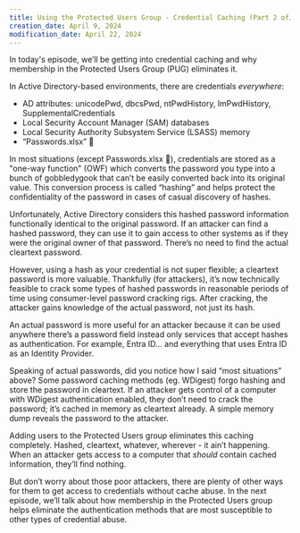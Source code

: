 ```yaml
---
title: Using the Protected Users Group - Credential Caching (Part 2 of…
creation_date: April 9, 2024
modification_date: April 22, 2024
---
```

In today's episode, we’ll be getting into credential caching and why membership in the Protected Users Group (PUG) eliminates it.

In Active Directory-based environments, there are credentials *everywhere*:
* AD attributes: unicodePwd, dbcsPwd, ntPwdHistory, lmPwdHistory, SupplementalCredentials
* Local Security Account Manager (SAM) databases
* Local Security Authority Subsystem Service (LSASS) memory
* “Passwords.xlsx” 🥲

In most situations (except Passwords.xlsx  🥲), credentials are stored as a "one-way function" (OWF) which converts the password you type into a bunch of gobbledygook that can’t be easily converted back into its original value. This conversion process is called “hashing” and helps protect the confidentiality of the password in cases of casual discovery of hashes. 

Unfortunately, Active Directory considers this hashed password information functionally identical to the original password. If an attacker can find a hashed password, they can use it to gain access to other systems as if they were the original owner of that password. There’s no need to find the actual cleartext password.

However, using a hash as your credential is not super flexible; a cleartext password is more valuable. Thankfully (for attackers), it’s now technically feasible to crack some types of hashed passwords in reasonable periods of time using consumer-level password cracking rigs. After cracking, the attacker gains knowledge of the actual password, not just its hash.

An actual password is more useful for an attacker because it can be used anywhere there’s a password field instead only services that accept hashes as authentication. For example, Entra ID… and everything that uses Entra ID as an Identity Provider. 

Speaking of actual passwords, did you notice how I said “most situations” above? Some password caching methods (eg. WDigest) forgo hashing and store the password in cleartext. If an attacker gets control of a computer with WDigest authentication enabled, they don’t need to crack the password; it’s cached in memory as cleartext already. A simple memory dump reveals the password to the attacker. 

Adding users to the Protected Users group eliminates this caching completely. Hashed, cleartext, whatever, wherever - it ain’t happening. When an attacker gets access to a computer that *should* contain cached information, they’ll find nothing. 

But don’t worry about those poor attackers, there are plenty of other ways for them to get access to credentials without cache abuse. In the next episode, we’ll talk about how membership in the Protected Users group helps eliminate the authentication methods that are most susceptible to other types of credential abuse. 
